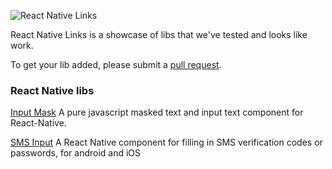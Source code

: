 ![React Native Links](http://i.imgur.com/MmGT6cn.png "React Native Links")

React Native Links is a showcase of libs that we've tested and looks like work.

To get your lib added, please submit a [pull request](https://github.com/https://github.com/FotonTech/react-native-links/pulls).

### React Native libs

[Input Mask](https://github.com/benhurott/react-native-masked-text)
A pure javascript masked text and input text component for React-Native.

[SMS Input](https://github.com/shixiaoquan/react-native-sms-verifycode)
A React Native component for filling in SMS verification codes or passwords, for android and iOS
